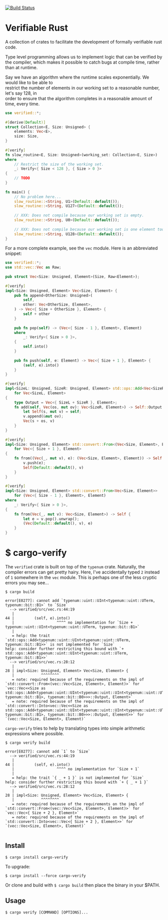 [![Build Status](https://github.com/bobbygebert/verified/workflows/Rust/badge.svg)](https://github.com/bobbygebert/actions?workflow=Rust)

# Verifiable Rust

A collection of crates to facilitate the development of formally verifiable rust code.                                       

Type level programming allows us to implement logic that can be verified by the compiler, which
makes it possible to catch bugs at compile time, rather than at runtime.                       
                                                                                               
Say we have an algorithm where the runtime scales exponentially. We would like to be able to       
restrict the number of elements in our working set to a reasonable number, let's say 128, in   
order to ensure that the algorithm completes in a reasonable amount of time, every time.       
                                                                                               
```rust                                                                                
use verified::*;                                                                               
                                                                                               
#[derive(Default)]                                                                             
struct Collection<E, Size: Unsigned> {                                                         
    elements: Vec<E>,                                                                          
    size: Size,                                                                                
}                                                                                              
                                                                                               
#[verify]                                                                                      
fn slow_routine<E, Size: Unsigned>(working_set: Collection<E, Size>)                           
where                                                                                          
    // Restrict the size of the working set.                                                   
    _: Verify<{ Size < 128 }, { Size > 0 }>                                                    
{                                                                                              
    // TODO                                                                                    
}                                                                                              
                                                                                               
fn main() {                                                                                    
    // No problem here...                                                                      
    slow_routine::<String, U1>(Default::default());                                            
    slow_routine::<String, U127>(Default::default());                                          
                                                                                               
    // XXX: Does not compile because our working set is empty.                                 
    slow_routine::<String, U0>(Default::default());                                            
                                                                                               
    // XXX: Does not compile because our working set is one element too large.                 
    slow_routine::<String, U128>(Default::default());                                          
}                                                                                              
```                                                                                            
                                                                                               
For a more complete example, see the `vec` module. Here is an abbreviated snippet:             
                                                                                               
```rust                                                                                            
use verified::*;                                                                               
use std::vec::Vec as Raw;                                                                      
                                                                                               
pub struct Vec<Size: Unsigned, Element>(Size, Raw<Element>);                                   
                                                                                               
#[verify]                                                                                      
impl<Size: Unsigned, Element> Vec<Size, Element> {                                             
    pub fn append<OtherSize: Unsigned>(                                                        
        self,                                                                                  
        other: Vec<OtherSize, Element>,                                                        
    ) -> Vec<{ Size + OtherSize }, Element> {                                                  
        self + other                                                                           
    }                                                                                          
                                                                                               
    pub fn pop(self) -> (Vec<{ Size - 1 }, Element>, Element)                                  
    where                                                                                      
        _: Verify<{ Size > 0 }>,                                                               
    {                                                                                          
        self.into()                                                                            
    }                                                                                          
                                                                                               
    pub fn push(self, e: Element) -> Vec<{ Size + 1 }, Element> {                              
        (self, e).into()                                                                       
    }                                                                                          
}                                                                                              
                                                                                               
#[verify]                                                                                      
impl<SizeL: Unsigned, SizeR: Unsigned, Element> std::ops::Add<Vec<SizeR, Element>>             
    for Vec<SizeL, Element>                                                                    
{                                                                                              
    type Output = Vec<{ SizeL + SizeR }, Element>;                                             
    fn add(self, Vec(os, mut ov): Vec<SizeR, Element>) -> Self::Output {                       
        let Self(s, mut v) = self;                                                             
        v.append(&mut ov);                                                                     
        Vec(s + os, v)                                                                         
    }                                                                                          
}                                                                                              
                                                                                               
#[verify]                                                                                      
impl<Size: Unsigned, Element> std::convert::From<(Vec<Size, Element>, Element)>                
    for Vec<{ Size + 1 }, Element>                                                             
{                                                                                              
    fn from((Vec(_, mut v), e): (Vec<Size, Element>, Element)) -> Self {                       
        v.push(e);                                                                             
        Self(Default::default(), v)                                                            
    }                                                                                          
}                                                                                              
                                                                                               
#[verify]                                                                                      
impl<Size: Unsigned, Element> std::convert::From<Vec<Size, Element>>                           
    for (Vec<{ Size - 1 }, Element>, Element)                                                  
where                                                                                          
    _: Verify<{ Size > 0 }>,                                                                   
{                                                                                              
    fn from(Vec(_, mut v): Vec<Size, Element>) -> Self {                                       
        let e = v.pop().unwrap();                                                              
        (Vec(Default::default(), v), e)                                                        
    }                                                                                          
}                                                                                              
```                                                                                            
# $ cargo-verify

The `verified` crate is built on top of the `typenum` crate. Naturally, the compiler errors can get pretty hairy. Here, I've accidentally typed `2` instead of `1` somewhere in the `vec` module. This is perhaps one of the less cryptic errors you may see...

```
$ cargo build

error[E0277]: cannot add `typenum::uint::UInt<typenum::uint::UTerm, typenum::bit::B1>` to `Size`
  --> verified/src/vec.rs:44:19
   |
44 |         (self, e).into()
   |                   ^^^^ no implementation for `Size + typenum::uint::UInt<typenum::uint::UTerm, typenum::bit::B1>`
   |
   = help: the trait `std::ops::Add<typenum::uint::UInt<typenum::uint::UTerm, typenum::bit::B1>>` is not implemented for `Size`
help: consider further restricting this bound with `+ std::ops::Add<typenum::uint::UInt<typenum::uint::UTerm, typenum::bit::B1>>`
  --> verified/src/vec.rs:28:12
   |
28 | impl<Size: Unsigned, Element> Vec<Size, Element> {
   |            ^^^^^^^^
   = note: required because of the requirements on the impl of `std::convert::From<(vec::Vec<Size, Element>, Element)>` for `vec::Vec<<Size as std::ops::Add<typenum::uint::UInt<typenum::uint::UInt<typenum::uint::UTerm, typenum::bit::B1>, typenum::bit::B0>>>::Output, Element>`
   = note: required because of the requirements on the impl of `std::convert::Into<vec::Vec<<Size as std::ops::Add<typenum::uint::UInt<typenum::uint::UInt<typenum::uint::UTerm, typenum::bit::B1>, typenum::bit::B0>>>::Output, Element>>` for `(vec::Vec<Size, Element>, Element)`
```

`cargo-verify` tries to help by translating types into simple arithmetic expressions where possible.

```
$ cargo verify build

error[E0277]: cannot add `1` to `Size`
  --> verified/src/vec.rs:44:19
   |
44 |         (self, e).into()
   |                   ^^^^ no implementation for `Size + 1`
   |
   = help: the trait `{ _ + 1 }` is not implemented for `Size`
help: consider further restricting this bound with `+ { _ + 1 }`
  --> verified/src/vec.rs:28:12
   |
28 | impl<Size: Unsigned, Element> Vec<Size, Element> {
   |            ^^^^^^^^
   = note: required because of the requirements on the impl of `std::convert::From<(vec::Vec<Size, Element>, Element)>` for `vec::Vec<{ Size + 2 }, Element>`
   = note: required because of the requirements on the impl of `std::convert::Into<vec::Vec<{ Size + 2 }, Element>>` for `(vec::Vec<Size, Element>, Element)`


```

## Install
```
$ cargo install cargo-verify
```

To upgrade:

```
$ cargo install --force cargo-verify
```

Or clone and build with `$ cargo build` then place the binary in your $PATH.

## Usage

```
$ cargo verify [COMMAND] [OPTIONS]...
```
